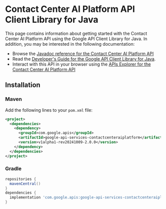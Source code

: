 # Contact Center AI Platform API Client Library for Java



This page contains information about getting started with the Contact Center AI Platform API
using the Google API Client Library for Java. In addition, you may be interested
in the following documentation:

* Browse the [Javadoc reference for the Contact Center AI Platform API][javadoc]
* Read the [Developer's Guide for the Google API Client Library for Java][google-api-client].
* Interact with this API in your browser using the [APIs Explorer for the Contact Center AI Platform API][api-explorer]

## Installation

### Maven

Add the following lines to your `pom.xml` file:

```xml
<project>
  <dependencies>
    <dependency>
      <groupId>com.google.apis</groupId>
      <artifactId>google-api-services-contactcenteraiplatform</artifactId>
      <version>v1alpha1-rev20241009-2.0.0</version>
    </dependency>
  </dependencies>
</project>
```

### Gradle

```gradle
repositories {
  mavenCentral()
}
dependencies {
  implementation 'com.google.apis:google-api-services-contactcenteraiplatform:v1alpha1-rev20241009-2.0.0'
}
```

[javadoc]: https://googleapis.dev/java/google-api-services-contactcenteraiplatform/latest/index.html
[google-api-client]: https://github.com/googleapis/google-api-java-client/
[api-explorer]: https://developers.google.com/apis-explorer/#p/contactcenteraiplatform/v1/
